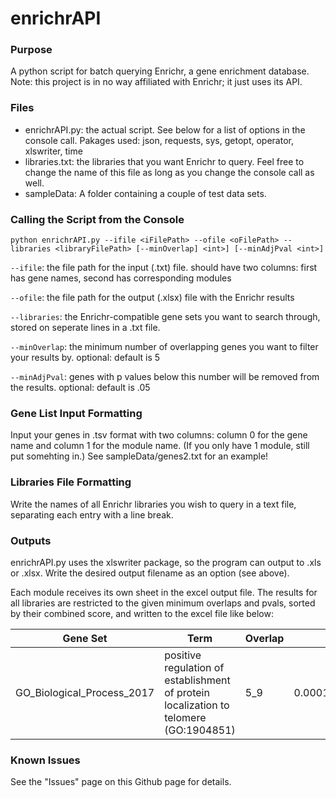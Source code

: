 # enrichrAPI
### Purpose
A python script for batch querying Enrichr, a gene enrichment database. Note: this project is in no way affiliated with Enrichr; it just uses its API.

### Files

- enrichrAPI.py: the actual script. See below for a list of options in the console call.
Pakages used: json, requests, sys, getopt, operator, xlswriter, time
- libraries.txt: the libraries that you want Enrichr to query.
Feel free to change the name of this file as long as you change the console call as well.
- sampleData: A folder containing a couple of test data sets.

### Calling the Script from the Console
`python enrichrAPI.py --ifile <iFilePath> --ofile <oFilePath> --libraries <libraryFilePath> [--minOverlap] <int>] [--minAdjPval <int>]`

`--ifile`: the file path for the input (.txt) file. should have two columns: first has gene names, second has corresponding modules

`--ofile`: the file path for the output (.xlsx) file with the Enrichr results

`--libraries`: the Enrichr-compatible gene sets you want to search through, stored on seperate lines in a .txt file.

`--minOverlap`: the minimum number of overlapping genes you want to filter your results by. optional: default is 5

`--minAdjPval`: genes with p values below this number will be removed from the results. optional: default is .05

### Gene List Input Formatting
Input your genes in .tsv format with two columns: column 0 for the gene name and column 1 for the module name. (If you only have 1 module, still put somehting in.)
See sampleData/genes2.txt for an example!

### Libraries File Formatting
Write the names of all Enrichr libraries you wish to query in a text file, separating each entry with a line break.

### Outputs
enrichrAPI.py uses the xlswriter package, so the program can output to .xls or .xlsx. Write the desired output filename as an option (see above).

Each module receives its own sheet in the excel output file. The results for all libraries are restricted to the given minimum overlaps and pvals, sorted
by their combined score, and written to the excel file like below:

|Gene Set|Term|Overlap|Pval|Z Score|Adjusted Pval|Combined Score|Genes|
|--------|----|-------|----|-------|-------------|--------------|-----|
GO_Biological_Process_2017|positive regulation of establishment of protein localization to telomere (GO:1904851)|5_9|0.0001568284606509318113154449747526086866855621337890625|0.7731966399939594|0.01099106128395280386478294332164296065457165241241455078125|-3.4876371667942454|CCT6A;CCT2;TCP1;CCT8;CCT5

### Known Issues
See the "Issues" page on this Github page for details.
